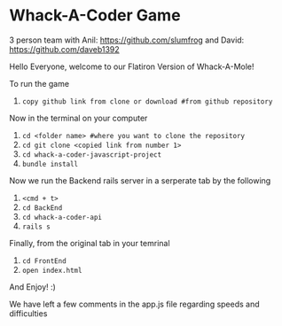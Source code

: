 # Whack-A-Coder Game

3 person team with Anil: https://github.com/slumfrog and David: https://github.com/daveb1392

Hello Everyone, welcome to our Flatiron Version of Whack-A-Mole!

To run the game

1. ```copy github link from clone or download #from github repository```

Now in the terminal on your computer

1. ```cd <folder name> #where you want to clone the repository```
2. ```cd git clone <copied link from number 1> ```
3. ```cd whack-a-coder-javascript-project```
4. ```bundle install```

Now we run the Backend rails server in a serperate tab by the following
1. ```<cmd + t>```
2. ```cd BackEnd```
3. ```cd whack-a-coder-api```
4. ```rails s```

Finally, from the original tab in your temrinal
1. ```cd FrontEnd```
2. ```open index.html```

And Enjoy! :)

We have left a few comments in the app.js file regarding speeds and difficulties
